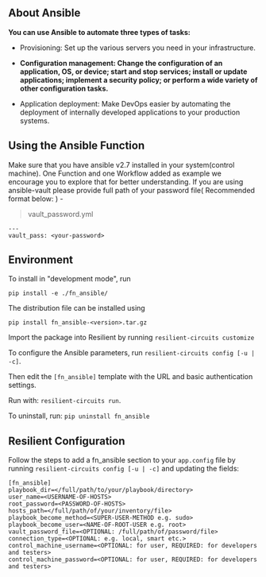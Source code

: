 
## About Ansible

  

**You can use Ansible to automate three types of tasks:**

  

- Provisioning: Set up the various servers you need in your infrastructure.

- **Configuration management: Change the configuration of an application, OS, or device; start and stop services; install or update applications; implement a security policy; or perform a wide variety of other configuration tasks.**

- Application deployment: Make DevOps easier by automating the deployment of internally developed applications to your production systems.

  
  
  
  

## Using the Ansible Function

Make sure that you have ansible v2.7 installed in your system(control machine). 
One Function and one Workflow added as example we encourage you to explore that for better understanding.
If you are using ansible-vault please provide full path of your password file( Recommended format below: ) -
> vault_password.yml

    ---
    vault_pass: <your-password>
  
  

## Environment

To install in "development mode", run

`pip install -e ./fn_ansible/`

The distribution file can be installed using

`pip install fn_ansible-<version>.tar.gz`

Import the package into Resilient by running `resilient-circuits customize`

  

To configure the Ansible parameters, run `resilient-circuits config [-u | -c]`.

Then edit the `[fn_ansible]` template with the URL and basic authentication settings.

  

Run with: `resilient-circuits run`.

  

To uninstall, run: `pip uninstall fn_ansible`

## Resilient Configuration

Follow the steps to add a fn_ansible section to your `app.config` file by running `resilient-circuits config [-u | -c]` and updating the fields:

  

```
[fn_ansible]
playbook_dir=</full/path/to/your/playbook/directory>
user_name=<USERNAME-OF-HOSTS>
root_password=<PASSWORD-OF-HOSTS>
hosts_path=</full/path/of/your/inventory/file>
playbook_become_method=<SUPER-USER-METHOD e.g. sudo>
playbook_become_user=<NAME-OF-ROOT-USER e.g. root>
vault_password_file=<OPTIONAL: /full/path/of/password/file>
connection_type=<OPTIONAL: e.g. local, smart etc.>
control_machine_username=<OPTIONAL: for user, REQUIRED: for developers and testers>
control_machine_password=<OPTIONAL: for user, REQUIRED: for developers and testers>